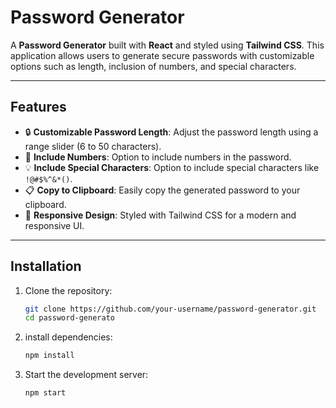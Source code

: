 # Password Generator

A **Password Generator** built with **React** and styled using **Tailwind CSS**. This application allows users to generate secure passwords with customizable options such as length, inclusion of numbers, and special characters.

---

## Features

- 🔒 **Customizable Password Length**: Adjust the password length using a range slider (6 to 50 characters).
- 🔢 **Include Numbers**: Option to include numbers in the password.
- 💡 **Include Special Characters**: Option to include special characters like `!@#$%^&*()`.
- 📋 **Copy to Clipboard**: Easily copy the generated password to your clipboard.
- 🎨 **Responsive Design**: Styled with Tailwind CSS for a modern and responsive UI.

---

## Installation

1. Clone the repository:
   ```bash
   git clone https://github.com/your-username/password-generator.git
   cd password-generato
2. install dependencies:
   ```bash
   npm install
3. Start the development server:
   ```bash
   npm start
